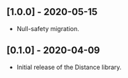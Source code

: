## [1.0.0] - 2020-05-15

* Null-safety migration.

## [0.1.0] - 2020-04-09

* Initial release of the Distance library.
